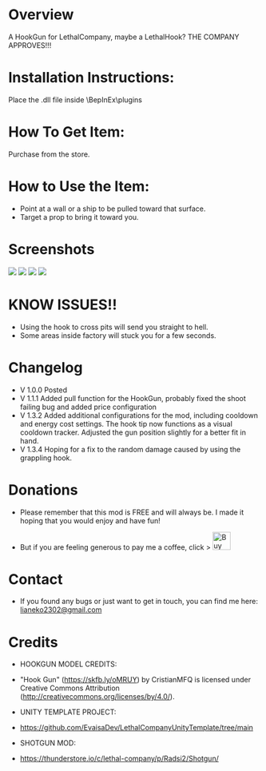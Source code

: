 # Overview
A HookGun for LethalCompany, maybe a LethalHook?
THE COMPANY APPROVES!!!

# Installation Instructions:
Place the .dll file inside \BepInEx\plugins

# How To Get Item:
Purchase from the store.

# How to Use the Item:
- Point at a wall or a ship to be pulled toward that surface.
- Target a prop to bring it toward you.

# Screenshots
![](https://i.imgur.com/TIhtI9F.png)
![](https://i.imgur.com/aLx6Rst.png)
![](https://i.imgur.com/nLsEYW4.png)
![](https://i.imgur.com/qkfCjQ0.png)

# KNOW ISSUES!!
- Using the hook to cross pits will send you straight to hell.
- Some areas inside factory will stuck you for a few seconds.

# Changelog
- V 1.0.0 Posted
- V 1.1.1 Added pull function for the HookGun, probably fixed the shoot failing bug and added price configuration
- V 1.3.2 Added additional configurations for the mod, including cooldown and energy cost settings. The hook tip now functions as a visual cooldown tracker. Adjusted the gun position slightly for a better fit in hand.
- V 1.3.4 Hoping for a fix to the random damage caused by using the grappling hook.

# Donations
- Please remember that this mod is FREE and will always be. I made it hoping that you would enjoy and have fun!

- But if you are feeling generous to pay me a coffee, click >  <a href='https://ko-fi.com/M4M1LVGAO' target='_blank'><img height='36' style='border:0px;height:36px;' src='https://storage.ko-fi.com/cdn/kofi1.png?v=3' border='0' alt='Buy Me a Coffee at ko-fi.com' /></a>

# Contact
- If you found any bugs or just want to get in touch, you can find me here: lianeko2302@gmail.com

# Credits
- HOOKGUN MODEL CREDITS:
- "Hook Gun" (https://skfb.ly/oMRUY) by CristianMFQ is licensed under Creative Commons Attribution (http://creativecommons.org/licenses/by/4.0/).

- UNITY TEMPLATE PROJECT:
- https://github.com/EvaisaDev/LethalCompanyUnityTemplate/tree/main

- SHOTGUN MOD:
- https://thunderstore.io/c/lethal-company/p/Radsi2/Shotgun/